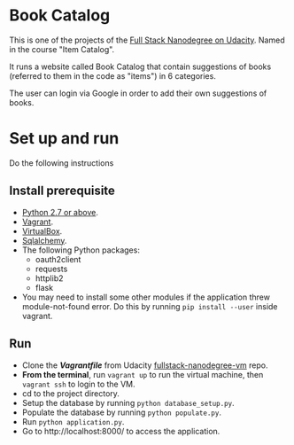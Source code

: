 # Book Catalog
This is one of the projects of the [Full Stack Nanodegree on Udacity](https://www.udacity.com/course/full-stack-web-developer-nanodegree--nd004). Named in the course "Item Catalog".

It runs a website called Book Catalog that contain suggestions of books (referred to them in the code as "items") in 6 categories.

The user can login via Google in order to add their own suggestions of books.

# Set up and run
Do the following instructions
## Install prerequisite
* [Python 2.7 or above](https://www.python.org/downloads/).
* [Vagrant](https://www.vagrantup.com/).
* [VirtualBox](https://www.virtualbox.org/wiki/Downloads).
* [Sqlalchemy](https://www.sqlalchemy.org/download.html).
* The following Python packages: 
  - oauth2client
  - requests
  - httplib2
  - flask
 * You may need to install some other modules if the application threw module-not-found error. Do this by running `pip install --user` inside vagrant.
## Run
* Clone the _**Vagrantfile**_ from Udacity [fullstack-nanodegree-vm](https://github.com/udacity/fullstack-nanodegree-vm) repo.
* **From the terminal**, run `vagrant up` to run the virtual machine, then `vagrant ssh` to login to the VM.
* cd to the project directory.
* Setup the database by running `python database_setup.py`.
* Populate the database by running `python populate.py`.
* Run `python application.py`.
* Go to http://localhost:8000/ to access the application.
